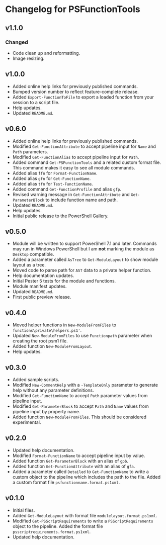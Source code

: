 # Changelog for PSFunctionTools

## v1.1.0

### Changed

- Code clean up and reformatting.
- Image resizing.

## v1.0.0

- Added online help links for previously published commands.
- Bumped version number to reflect feature-complete release.
- Added `Export-FunctionToFile` to export a loaded function from your session to a script file.
- Help updates.
- Updated `README.md`.

## v0.6.0

- Added online help links for previously published commands.
- Modified `Get-FunctionAttribute` to accept pipeline input for `Name` and `Path` parameters.
- Modified `Get-FunctionAlias` to accept pipeline input for `Path`.
- Added command `Get-PSFunctionTools` and a related custom format file. This command makes it easy to see all module commands.
- Added alias `ffn` for `Format-FunctionName`.
- Added alias `gfn` for `Get-FunctionName`.
- Added alias `tfn` for `Test-FunctionName`.
- Added command `Get-FunctionProfile` and alias `gfp`.
- Revised warning message in `Get-FunctionAttribute` and `Get-ParameterBlock` to include function name and path.
- Updated `README.md`.
- Help updates.
- Initial public release to the PowerShell Gallery.

## v0.5.0

- Module will be written to support PowerShell 7.1 and later. Commands may run in Windows PowerShell but I am __not__ marking the module as `Desktop` compatible.
- Added a parameter called `AsTree` to `Get-ModuleLayout` to show module layout as a tree.
- Moved code to parse path for `AST` data to a private helper function.
- Help documentation updates.
- Initial Pester 5 tests for the module and functions.
- Module manifest updates.
- Updated `README.md`.
- First public preview release.

## v0.4.0

- Moved helper functions in `New-ModuleFromFiles` to `functions\private\helpers.ps1'`.
- Updated `New-ModuleFromFiles` to use `Functionpath` parameter when creating the root psm1 file.
- Added function `New-ModuleFromLayout`.
- Help updates.

## v0.3.0

- Added sample scripts.
- Modified `New-CommentHelp` with a `-TemplateOnly` parameter to generate help without any parameter definitions.
- Modified `Get-FunctionName` to accept `Path` parameter values from pipeline input.
- Modified `Get-ParameterBlock` to accept `Path` and `Name` values from pipeline input by property name.
- Added function `New-ModuleFromFiles`. This should be considered experimental.

## v0.2.0

- Updated help documentation.
- Modified `Format-FunctionName` to accept pipeline input by value.
- Added function `Get-ParameterBlock` with an alias of `gpb`.
- Added function `Get-FunctionAttribute` with an alias of `gfa`.
- Added a parameter called `Detailed` to `Get-FunctionName` to write a custom object to the pipeline which includes the path to the file. Added a custom format file `psfunctionname.format.ps1xml`.

## v0.1.0

- Initial files.
- Added `Get-ModuleLayout` with format file `modulelayout.format.ps1xml`.
- Modified `Get-PSScriptRequirements` to write a `PSScriptRequirements` object to the pipeline. Added the format file `psscriptrequirements.format.ps1xml`.
- Updated help documentation.